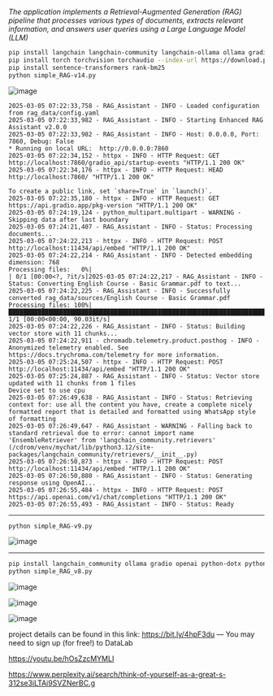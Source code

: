 *The application implements a Retrieval-Augmented Generation (RAG) pipeline that processes various types of documents, extracts relevant information, and answers user queries using a Large Language Model (LLM)*

```bash
pip install langchain langchain-community langchain-ollama ollama gradio openai python-dotx python-pptx pytesseract
pip install torch torchvision torchaudio --index-url https://download.pytorch.org/whl/cpu
pip install sentence-transformers rank-bm25
python simple_RAG-v14.py
```
![image](https://github.com/user-attachments/assets/1fd5fa5e-cd3b-44b6-bc99-85d7ff89e1cf)

```
2025-03-05 07:22:33,758 - RAG_Assistant - INFO - Loaded configuration from rag_data/config.yaml
2025-03-05 07:22:33,982 - RAG_Assistant - INFO - Starting Enhanced RAG Assistant v2.0.0
2025-03-05 07:22:33,982 - RAG_Assistant - INFO - Host: 0.0.0.0, Port: 7860, Debug: False
* Running on local URL:  http://0.0.0.0:7860
2025-03-05 07:22:34,152 - httpx - INFO - HTTP Request: GET http://localhost:7860/gradio_api/startup-events "HTTP/1.1 200 OK"
2025-03-05 07:22:34,176 - httpx - INFO - HTTP Request: HEAD http://localhost:7860/ "HTTP/1.1 200 OK"

To create a public link, set `share=True` in `launch()`.
2025-03-05 07:22:35,180 - httpx - INFO - HTTP Request: GET https://api.gradio.app/pkg-version "HTTP/1.1 200 OK"
2025-03-05 07:24:19,124 - python_multipart.multipart - WARNING - Skipping data after last boundary
2025-03-05 07:24:21,407 - RAG_Assistant - INFO - Status: Processing documents...
2025-03-05 07:24:22,213 - httpx - INFO - HTTP Request: POST http://localhost:11434/api/embed "HTTP/1.1 200 OK"
2025-03-05 07:24:22,214 - RAG_Assistant - INFO - Detected embedding dimension: 768
Processing files:   0%|                                                                                                                                                                                               | 0/1 [00:00<?, ?it/s]2025-03-05 07:24:22,217 - RAG_Assistant - INFO - Status: Converting English Course - Basic Grammar.pdf to text...
2025-03-05 07:24:22,225 - RAG_Assistant - INFO - Successfully converted rag_data/sources/English Course - Basic Grammar.pdf
Processing files: 100%|███████████████████████████████████████████████████████████████████████████████████████████████████████████████████████████████████████████████████████████████████████████████████████| 1/1 [00:00<00:00, 90.03it/s]
2025-03-05 07:24:22,226 - RAG_Assistant - INFO - Status: Building vector store with 11 chunks...
2025-03-05 07:24:22,911 - chromadb.telemetry.product.posthog - INFO - Anonymized telemetry enabled. See                     https://docs.trychroma.com/telemetry for more information.
2025-03-05 07:25:24,507 - httpx - INFO - HTTP Request: POST http://localhost:11434/api/embed "HTTP/1.1 200 OK"
2025-03-05 07:25:24,887 - RAG_Assistant - INFO - Status: Vector store updated with 11 chunks from 1 files
Device set to use cpu
2025-03-05 07:26:49,638 - RAG_Assistant - INFO - Status: Retrieving context for: use all the content you have, create a complete nicely formatted report that is detailed and formatted using WhatsApp style of formatting
2025-03-05 07:26:49,647 - RAG_Assistant - WARNING - Falling back to standard retrieval due to error: cannot import name 'EnsembleRetriever' from 'langchain_community.retrievers' (/cdrom/venv/mychat/lib/python3.12/site-packages/langchain_community/retrievers/__init__.py)
2025-03-05 07:26:50,873 - httpx - INFO - HTTP Request: POST http://localhost:11434/api/embed "HTTP/1.1 200 OK"
2025-03-05 07:26:50,880 - RAG_Assistant - INFO - Status: Generating response using OpenAI...
2025-03-05 07:26:55,484 - httpx - INFO - HTTP Request: POST https://api.openai.com/v1/chat/completions "HTTP/1.1 200 OK"
2025-03-05 07:26:55,493 - RAG_Assistant - INFO - Status: Ready
```

---
```bash
python simple_RAG-v9.py
```

![image](https://github.com/user-attachments/assets/4db5321b-aa4a-4ef4-b701-a9eefce808ca)

---
```bash
pip install langchain_community ollama gradio openai python-dotx python-pptx pytesseract
python simple_RAG_v8.py
```
![image](https://github.com/user-attachments/assets/20a68e79-a853-4af2-983e-6af7148ef164)

![image](https://github.com/user-attachments/assets/3de49bea-f387-477b-983a-2660dff8ca05)

![image](https://github.com/user-attachments/assets/911b45a7-d8e3-460b-b131-ce61d55745d7)

project details can be found in this link: https://bit.ly/4hpF3du — You may need to sign up (for free!) to DataLab

https://youtu.be/hOsZzcMYMLI

https://www.perplexity.ai/search/think-of-yourself-as-a-great-s-312se3iLTAi9SVZNerBC.g
